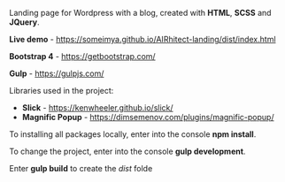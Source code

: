 Landing page for Wordpress with a blog, сreated with **HTML**, **SCSS** and **JQuery**.

**Live demo** - https://someimya.github.io/AIRhitect-landing/dist/index.html

**Bootstrap 4** - https://getbootstrap.com/

**Gulp** - https://gulpjs.com/

Libraries used in the project:

- **Slick** - https://kenwheeler.github.io/slick/
- **Magnific Popup** - https://dimsemenov.com/plugins/magnific-popup/

To installing all packages locally, enter into the console **npm install**.

To change the project, enter into the console **gulp development**.

Enter **gulp build** to create the _dist_ folde
